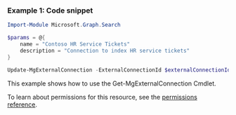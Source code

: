 ### Example 1: Code snippet

```powershellImport-Module Microsoft.Graph.Search

$params = @{
	name = "Contoso HR Service Tickets"
	description = "Connection to index HR service tickets"
}

Update-MgExternalConnection -ExternalConnectionId $externalConnectionId -BodyParameter $params
```
This example shows how to use the Get-MgExternalConnection Cmdlet.
To learn about permissions for this resource, see the [permissions reference](/graph/permissions-reference).

